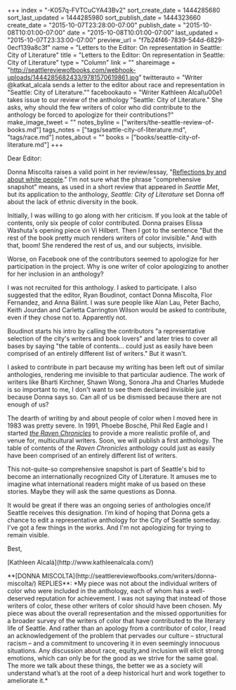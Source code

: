 +++
index = "-K057q-FVTCuCYA43Bv2"
sort_create_date = 1444285680
sort_last_updated = 1444285980
sort_publish_date = 1444323660
create_date = "2015-10-07T23:28:00-07:00"
publish_date = "2015-10-08T10:01:00-07:00"
date = "2015-10-08T10:01:00-07:00"
last_updated = "2015-10-07T23:33:00-07:00"
preview_url = "f7b24f46-7839-544d-6829-0ecf139a8c3f"
name = "Letters to the Editor: On representation in Seattle: City of Literature"
title = "Letters to the Editor: On representation in Seattle: City of Literature"
type = "Column"
link = ""
shareimage = "http://seattlereviewofbooks.com/webhook-uploads/1444285682433/9781570619861.jpg"
twitterauto = "Writer @katkat_alcala sends a letter to the editor about race and representation in \"Seattle: City of Literature.\""
facebookauto = "Writer Kathleen Alcal\u00e1 takes issue to our review of the anthology \"Seattle: City of Literature.\" She asks, why should the few writers of color who did contribute to the anthology be forced to apologize for their contributions?"
make_image_tweet = ""
notes_byline = ["writers/the-seattle-review-of-books.md"]
tags_notes = ["tags/seattle-city-of-literature.md", "tags/race.md"]
notes_about = ""
books = ["books/seattle-city-of-literature.md"]
+++
<p class="noindent">Dear Editor:</p>

Donna Miscolta raises a valid point in her review/essay, "[Reflections by and about white people](http://seattlereviewofbooks.com/reviews/reflections-by-and-about-white-people/)." I'm not sure what the phrase "comprehensive snapshot" means, as used in a short review that appeared in *Seattle Met*, but its application to the anthology, *Seattle: City of Literature* set Donna off about the lack of ethnic diversity in the book. 

Initially, I was willing to go along with her criticism.  If you look at the table of contents, only six people of color contributed. Donna praises Elissa Washuta's opening piece on Vi Hilbert. Then I got to the sentence "But the rest of the book pretty much renders writers of color invisible." And with that, boom! She rendered the rest of us, and our subjects, invisible.

Worse, on Facebook one of the contributors seemed to apologize for her participation in the project. Why is one writer of color apologizing to another for her inclusion in an anthology?

I was not recruited for this anthology. I asked to participate. I also suggested that the editor, Ryan Boudinot, contact Donna Miscolta, Flor Fernandez, and Anna Bálint. I was sure people like Alan Lau, Peter Bacho, Keith Jourdan and Carletta Carrington Wilson would be asked to contribute, even if they chose not to. Apparently not.

Boudinot starts his intro by calling the contributors "a representative selection of the city's writers and book lovers" and later tries to cover all bases by saying "the table of contents... could just as easily have been comprised of an entirely different list of writers." But it wasn't. 

I asked to contribute in part because my writing has been left out of similar anthologies, rendering me invisible to that particular audience. The work of writers like Bharti Kirchner, Shawn Wong, Sonora Jha and Charles Mudede is so important to me, I don't want to see them declared invisible just because Donna says so. Can all of us be dismissed because there are not enough of us? 

The dearth of writing by and about people of color when I moved here in 1983 was pretty severe. In 1991, Phoebe Bosché, Phil Red Eagle and I started [*the Raven Chronicles*](http://www.ravenchronicles.org/) to provide a more realistic profile of, and venue for, multicultural writers. Soon, we will publish a first anthology. The table of contents of the *Raven Chronicles* anthology could just as easily have been comprised of an entirely different list of writers.

This not-quite-so comprehensive snapshot is part of Seattle's bid to become an internationally recognized City of Literature. It amuses me to imagine what international readers might make of us based on these stories. Maybe they will ask the same questions as Donna. 

It would be great if there was an ongoing series of anthologies once/if Seattle receives this designation. I’m kind of hoping that Donna gets a chance to edit a representative anthology for the City of Seattle someday. I've got a few things in the works. And I'm not apologizing for trying to remain visible.

<p class="noindent">Best,</p>
[Kathleen Alcalá](http://www.kathleenalcala.com/)

<p class="noindent">**[DONNA MISCOLTA](http://seattlereviewofbooks.com/writers/donna-miscolta/) REPLIES**: *My piece was not about the individual writers of color who were included in the anthology, each of whom has a well-deserved reputation for achievement. I was not saying that instead of those writers of color, these other writers of color should have been chosen. My piece was about the overall representation and the missed opportunities for a broader survey of the writers of color that have contributed to the literary life of Seattle. And rather than an apology from a contributor of color, I read an acknowledgement of the problem that pervades our culture – structural racism – and a commitment to uncovering it in even seemingly innocuous situations. Any discussion about race, equity,and inclusion will elicit strong emotions, which can only be for the good as we strive for the same goal. The more we talk about these things, the better we as a society will understand what’s at the root of a deep historical hurt and work together to ameliorate it.*</p>